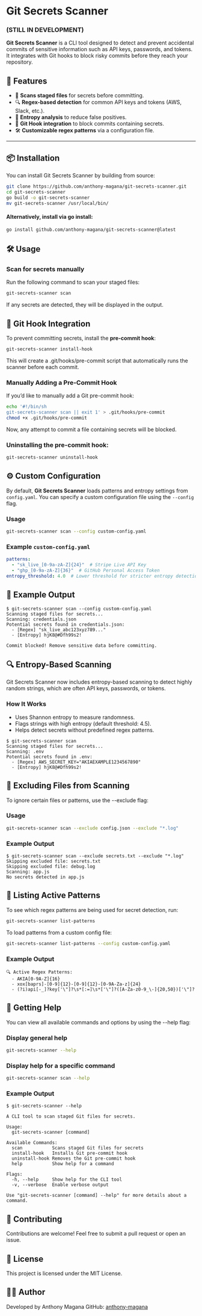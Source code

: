 # Git Secrets Scanner
### (**STILL IN DEVELOPMENT**)
**Git Secrets Scanner** is a CLI tool designed to detect and prevent accidental commits of sensitive information such as API keys, passwords, and tokens. It integrates with Git hooks to block risky commits before they reach your repository.

## 🚀 Features
- 📜 **Scans staged files** for secrets before committing.
- 🔍 **Regex-based detection** for common API keys and tokens (AWS, Slack, etc.).
- 🧮 **Entropy analysis** to reduce false positives.
- 🛑 **Git Hook integration** to block commits containing secrets.
- 🛠 **Customizable regex patterns** via a configuration file.

---

## 📦 Installation
You can install Git Secrets Scanner by building from source:

```sh
git clone https://github.com/anthony-magana/git-secrets-scanner.git
cd git-secrets-scanner
go build -o git-secrets-scanner
mv git-secrets-scanner /usr/local/bin/
```

#### Alternatively, install **via go install**:

```sh
go install github.com/anthony-magana/git-secrets-scanner@latest
```

## 🛠 Usage

### Scan for secrets manually

Run the following command to scan your staged files:

```sh
git-secrets-scanner scan
```
If any secrets are detected, they will be displayed in the output.

## 🛑 Git Hook Integration
To prevent committing secrets, install the **pre-commit hook**:

```sh
git-secrets-scanner install-hook
```
This will create a .git/hooks/pre-commit script that automatically runs the scanner before each commit.

### Manually Adding a Pre-Commit Hook
If you’d like to manually add a Git pre-commit hook:

```sh
echo '#!/bin/sh
git-secrets-scanner scan || exit 1' > .git/hooks/pre-commit
chmod +x .git/hooks/pre-commit
```
Now, any attempt to commit a file containing secrets will be blocked.

### Uninstalling the **pre-commit hook**:
```sh
git-secrets-scanner uninstall-hook
```

## ⚙️ Custom Configuration
By default, **Git Secrets Scanner** loads patterns and entropy settings from ``config.yaml``.
You can specify a custom configuration file using the ``--config`` flag.

### Usage
```sh
git-secrets-scanner scan --config custom-config.yaml
```

### Example ``custom-config.yaml``
```yaml
patterns:
  - "sk_live_[0-9a-zA-Z]{24}"  # Stripe Live API Key
  - "ghp_[0-9a-zA-Z]{36}"  # GitHub Personal Access Token
entropy_threshold: 4.0  # Lower threshold for stricter entropy detection
```

## 📖 Example Output

```
$ git-secrets-scanner scan --config custom-config.yaml
Scanning staged files for secrets...
Scanning: credentials.json
Potential secrets found in credentials.json:
  - [Regex] "sk_live_abc123xyz789..."
  - [Entropy] hjK8@#Dfh99s2!

Commit blocked! Remove sensitive data before committing.
```

## 🔍 Entropy-Based Scanning
Git Secrets Scanner now includes entropy-based scanning to detect highly random strings, which are often API keys, passwords, or tokens.

### How It Works

- Uses Shannon entropy to measure randomness.
- Flags strings with high entropy (default threshold: 4.5).
- Helps detect secrets without predefined regex patterns.
```
$ git-secrets-scanner scan
Scanning staged files for secrets...
Scanning: .env
Potential secrets found in .env:
  - [Regex] AWS_SECRET_KEY="AKIAEXAMPLE1234567890"
  - [Entropy] hjK8@#Dfh99s2!
```

## 🛑 Excluding Files from Scanning
To ignore certain files or patterns, use the --exclude flag:

### Usage
```sh
git-secrets-scanner scan --exclude config.json --exclude "*.log"
```

### Example Output
```
$ git-secrets-scanner scan --exclude secrets.txt --exclude "*.log"
Skipping excluded file: secrets.txt
Skipping excluded file: debug.log
Scanning: app.js
No secrets detected in app.js
```

## 📜 Listing Active Patterns
To see which regex patterns are being used for secret detection, run:

```sh
git-secrets-scanner list-patterns
```

To load patterns from a custom config file:
```sh
git-secrets-scanner list-patterns --config custom-config.yaml
```

### Example Output
```
🔍 Active Regex Patterns:
  - AKIA[0-9A-Z]{16}
  - xox[baprs]-[0-9]{12}-[0-9]{12}-[0-9A-Za-z]{24}
  - (?i)api[-_]?key['\"]?\s*[:=]\s*['\"]?([A-Za-z0-9_\-]{20,50})['\"]?
```

## 📖 Getting Help
You can view all available commands and options by using the --help flag:

### Display general help
```sh
git-secrets-scanner --help
```

### Display help for a specific command
```sh
git-secrets-scanner scan --help
```

### Example Output
```
$ git-secrets-scanner --help

A CLI tool to scan staged Git files for secrets.

Usage:
  git-secrets-scanner [command]

Available Commands:
  scan           Scans staged Git files for secrets
  install-hook   Installs Git pre-commit hook
  uninstall-hook Removes the Git pre-commit hook
  help           Show help for a command

Flags:
  -h, --help     Show help for the CLI tool
  -v, --verbose  Enable verbose output

Use "git-secrets-scanner [command] --help" for more details about a command.
```

## 🤝 Contributing
Contributions are welcome! Feel free to submit a pull request or open an issue.

## 📜 License
This project is licensed under the MIT License.

## 👨‍💻 Author
Developed by Anthony Magana
GitHub: [anthony-magana](https://github.com/anthony-magana)

